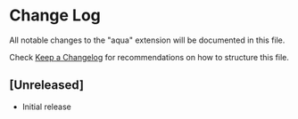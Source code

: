 # Change Log

All notable changes to the "aqua" extension will be documented in this file.

Check [Keep a Changelog](http://keepachangelog.com/) for recommendations on how to structure this file.

## [Unreleased]

- Initial release